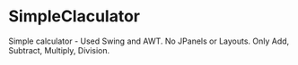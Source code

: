 # SimpleClaculator
Simple calculator - Used Swing and AWT. No JPanels or Layouts. 
Only Add, Subtract, Multiply, Division.
